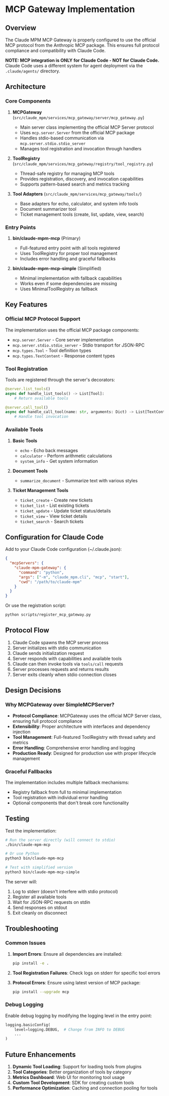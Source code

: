 # MCP Gateway Implementation

## Overview

The Claude MPM MCP Gateway is properly configured to use the official MCP protocol from the Anthropic MCP package. This ensures full protocol compliance and compatibility with Claude Code.

**NOTE: MCP integration is ONLY for Claude Code - NOT for Claude Code.**
Claude Code uses a different system for agent deployment via the `.claude/agents/` directory.

## Architecture

### Core Components

1. **MCPGateway** (`src/claude_mpm/services/mcp_gateway/server/mcp_gateway.py`)
   - Main server class implementing the official MCP Server protocol
   - Uses `mcp.server.Server` from the official MCP package
   - Handles stdio-based communication via `mcp.server.stdio.stdio_server`
   - Manages tool registration and invocation through handlers

2. **ToolRegistry** (`src/claude_mpm/services/mcp_gateway/registry/tool_registry.py`)
   - Thread-safe registry for managing MCP tools
   - Provides registration, discovery, and invocation capabilities
   - Supports pattern-based search and metrics tracking

3. **Tool Adapters** (`src/claude_mpm/services/mcp_gateway/tools/`)
   - Base adapters for echo, calculator, and system info tools
   - Document summarizer tool
   - Ticket management tools (create, list, update, view, search)

### Entry Points

1. **bin/claude-mpm-mcp** (Primary)
   - Full-featured entry point with all tools registered
   - Uses ToolRegistry for proper tool management
   - Includes error handling and graceful fallbacks

2. **bin/claude-mpm-mcp-simple** (Simplified)
   - Minimal implementation with fallback capabilities
   - Works even if some dependencies are missing
   - Uses MinimalToolRegistry as fallback

## Key Features

### Official MCP Protocol Support

The implementation uses the official MCP package components:
- `mcp.server.Server` - Core server implementation
- `mcp.server.stdio.stdio_server` - Stdio transport for JSON-RPC
- `mcp.types.Tool` - Tool definition types
- `mcp.types.TextContent` - Response content types

### Tool Registration

Tools are registered through the server's decorators:
```python
@server.list_tools()
async def handle_list_tools() -> List[Tool]:
    # Return available tools

@server.call_tool()
async def handle_call_tool(name: str, arguments: Dict) -> List[TextContent]:
    # Handle tool invocation
```

### Available Tools

1. **Basic Tools**
   - `echo` - Echo back messages
   - `calculator` - Perform arithmetic calculations
   - `system_info` - Get system information

2. **Document Tools**
   - `summarize_document` - Summarize text with various styles

3. **Ticket Management Tools**
   - `ticket_create` - Create new tickets
   - `ticket_list` - List existing tickets
   - `ticket_update` - Update ticket status/details
   - `ticket_view` - View ticket details
   - `ticket_search` - Search tickets

## Configuration for Claude Code

Add to your Claude Code configuration (~/.claude.json):

```json
{
  "mcpServers": {
    "claude-mpm-gateway": {
      "command": "python",
      "args": ["-m", "claude_mpm.cli", "mcp", "start"],
      "cwd": "/path/to/claude-mpm"
    }
  }
}
```

Or use the registration script:
```bash
python scripts/register_mcp_gateway.py
```

## Protocol Flow

1. Claude Code spawns the MCP server process
2. Server initializes with stdio communication
3. Claude sends initialization request
4. Server responds with capabilities and available tools
5. Claude can then invoke tools via `tools/call` requests
6. Server processes requests and returns results
7. Server exits cleanly when stdio connection closes

## Design Decisions

### Why MCPGateway over SimpleMCPServer?

- **Protocol Compliance**: MCPGateway uses the official MCP Server class, ensuring full protocol compliance
- **Extensibility**: Proper architecture with interfaces and dependency injection
- **Tool Management**: Full-featured ToolRegistry with thread safety and metrics
- **Error Handling**: Comprehensive error handling and logging
- **Production Ready**: Designed for production use with proper lifecycle management

### Graceful Fallbacks

The implementation includes multiple fallback mechanisms:
- Registry fallback from full to minimal implementation
- Tool registration with individual error handling
- Optional components that don't break core functionality

## Testing

Test the implementation:

```bash
# Run the server directly (will connect to stdio)
./bin/claude-mpm-mcp

# Or use Python
python3 bin/claude-mpm-mcp

# Test with simplified version
python3 bin/claude-mpm-mcp-simple
```

The server will:
1. Log to stderr (doesn't interfere with stdio protocol)
2. Register all available tools
3. Wait for JSON-RPC requests on stdin
4. Send responses on stdout
5. Exit cleanly on disconnect

## Troubleshooting

### Common Issues

1. **Import Errors**: Ensure all dependencies are installed:
   ```bash
   pip install -e .
   ```

2. **Tool Registration Failures**: Check logs on stderr for specific tool errors

3. **Protocol Errors**: Ensure using latest version of MCP package:
   ```bash
   pip install --upgrade mcp
   ```

### Debug Logging

Enable debug logging by modifying the logging level in the entry point:
```python
logging.basicConfig(
    level=logging.DEBUG,  # Change from INFO to DEBUG
    ...
)
```

## Future Enhancements

1. **Dynamic Tool Loading**: Support for loading tools from plugins
2. **Tool Categories**: Better organization of tools by category
3. **Metrics Dashboard**: Web UI for monitoring tool usage
4. **Custom Tool Development**: SDK for creating custom tools
5. **Performance Optimization**: Caching and connection pooling for tools
